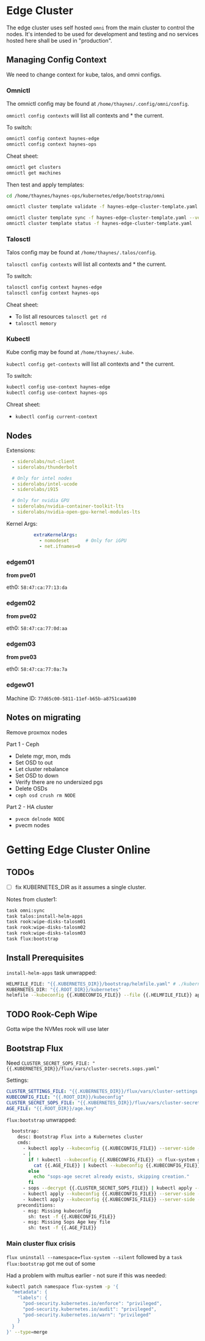 # Edge Cluster

The edge cluster uses self hosted `omni` from the main cluster to control the nodes. It's intended to be used for development and testing and no services hosted here shall be used in "production".

## Managing Config Context

We need to change context for kube, talos, and omni configs. 

### Omnictl

The omnictl config may be found at `/home/thaynes/.config/omni/config`.

`omnictl config contexts` will list all contexts and * the current.

To switch:

```bash
omnictl config context haynes-edge
omnictl config context haynes-ops
```

Cheat sheet:

```bash
omnictl get clusters
omnictl get machines
```

Then test and apply templates:

```bash
cd /home/thaynes/haynes-ops/kubernetes/edge/bootstrap/omni

omnictl cluster template validate -f haynes-edge-cluster-template.yaml

omnictl cluster template sync -f haynes-edge-cluster-template.yaml --verbose
omnictl cluster template status -f haynes-edge-cluster-template.yaml
```

### Talosctl

Talos config may be found at `/home/thaynes/.talos/config`.

`talosctl config contexts` will list all contexts and * the current.

To switch:

```bash
talosctl config context haynes-edge
talosctl config context haynes-ops
```

Cheat sheet:

- To list all resources `talosctl get rd`
- `talosctl memory`

### Kubectl

Kube config may be found at `/home/thaynes/.kube`.

`kubectl config get-contexts` will list all contexts and * the current. 

To switch:

```bash
kubectl config use-context haynes-edge
kubectl config use-context haynes-ops
```

Chreat sheet:

- `kubectl config current-context`

## Nodes

Extensions:

```yaml
  - siderolabs/nut-client
  - siderolabs/thunderbolt

  # Only for intel nodes
  - siderolabs/intel-ucode
  - siderolabs/i915

  # Only for nvidia GPU
  - siderolabs/nvidia-container-toolkit-lts
  - siderolabs/nvidia-open-gpu-kernel-modules-lts
```

Kernel Args:

```yaml
          extraKernelArgs:
            - nomodeset      # Only for iGPU
            - net.ifnames=0
```

### edgem01

__from pve01__

eth0: `58:47:ca:77:13:da`

### edgem02

__from pve02__

eth0: `58:47:ca:77:0d:aa`

### edgem03

__from pve03__

eth0: `58:47:ca:77:0a:7a`

### edgew01

Machine ID: `77d65c00-5811-11ef-b65b-a8751caa6100`

## Notes on migrating

Remove proxmox nodes

Part 1 - Ceph

- Delete mgr, mon, mds
- Set OSD to out
- Let cluster rebalance
- Set OSD to down
- Verify there are no undersized pgs
- Delete OSDs
- `ceph osd crush rm NODE`

Part 2 - HA cluster

- `pvecm delnode NODE`
- pvecm nodes

# Getting Edge Cluster Online

## TODOs

- [ ] fix KUBERNETES_DIR as it assumes a single cluster.

Notes from cluster1:

```bash
task omni:sync
task talos:install-helm-apps
task rook:wipe-disks-talosm01
task rook:wipe-disks-talosm02
task rook:wipe-disks-talosm03
task flux:bootstrap
```

## Install Prerequisites 

`install-helm-apps` task unwrapped:

```sh
HELMFILE_FILE: "{{.KUBERNETES_DIR}}/bootstrap/helmfile.yaml" # ./kubernetes/edge/bootstrap/helmfile.yaml
KUBERNETES_DIR: "{{.ROOT_DIR}}/kubernetes"
helmfile --kubeconfig {{.KUBECONFIG_FILE}} --file {{.HELMFILE_FILE}} apply --skip-diff-on-install --suppress-diff
```

## TODO Rook-Ceph Wipe

Gotta wipe the NVMes rook will use later

## Bootstrap Flux

Need `CLUSTER_SECRET_SOPS_FILE: "{{.KUBERNETES_DIR}}/flux/vars/cluster-secrets.sops.yaml"`

Settings:

```yaml
CLUSTER_SETTINGS_FILE: "{{.KUBERNETES_DIR}}/flux/vars/cluster-settings.yaml"
KUBECONFIG_FILE: "{{.ROOT_DIR}}/kubeconfig"
CLUSTER_SECRET_SOPS_FILE: "{{.KUBERNETES_DIR}}/flux/vars/cluster-secrets.sops.yaml"
AGE_FILE: "{{.ROOT_DIR}}/age.key"
```

`flux:bootstrap` unwrapped: 

```sh
  bootstrap:
    desc: Bootstrap Flux into a Kubernetes cluster
    cmds:
      - kubectl apply --kubeconfig {{.KUBECONFIG_FILE}} --server-side --kustomize {{.KUBERNETES_DIR}}/bootstrap/flux
      - |
        if ! kubectl --kubeconfig {{.KUBECONFIG_FILE}} -n flux-system get secret sops-age >/dev/null 2>&1; then
          cat {{.AGE_FILE}} | kubectl --kubeconfig {{.KUBECONFIG_FILE}} -n flux-system create secret generic sops-age --from-file=age.agekey=/dev/stdin
        else
          echo "sops-age secret already exists, skipping creation."
        fi
      - sops --decrypt {{.CLUSTER_SECRET_SOPS_FILE}} | kubectl apply --kubeconfig {{.KUBECONFIG_FILE}} --server-side --filename -
      - kubectl apply --kubeconfig {{.KUBECONFIG_FILE}} --server-side --filename {{.CLUSTER_SETTINGS_FILE}}
      - kubectl apply --kubeconfig {{.KUBECONFIG_FILE}} --server-side --kustomize {{.KUBERNETES_DIR}}/flux/config
    preconditions:
      - msg: Missing kubeconfig
        sh: test -f {{.KUBECONFIG_FILE}}
      - msg: Missing Sops Age key file
        sh: test -f {{.AGE_FILE}}
```

### Main cluster flux crisis

`flux uninstall --namespace=flux-system --silent` followed by a `task flux:bootstrap` got me out of some 

Had a problem with multus earlier - not sure if this was needed:

```sh
kubectl patch namespace flux-system -p '{
  "metadata": {
    "labels": {
      "pod-security.kubernetes.io/enforce": "privileged",
      "pod-security.kubernetes.io/audit": "privileged", 
      "pod-security.kubernetes.io/warn": "privileged"
    }
  }
}' --type=merge
```